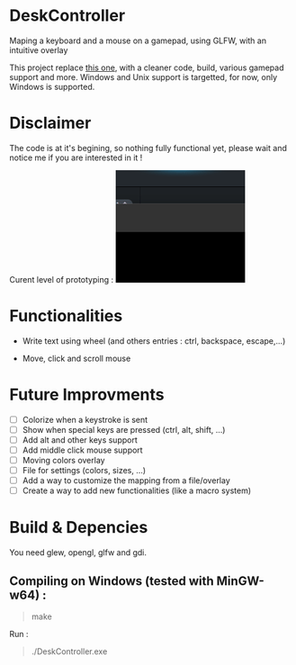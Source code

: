 # DeskController
Maping a keyboard and a mouse on a gamepad, using GLFW, with an intuitive overlay

This project replace [this one](https://github.com/4skl/GameControllerWindowsAdapter), with a cleaner code, build, various gamepad support and more.
Windows and Unix support is targetted, for now, only Windows is supported.

# Disclaimer
The code is at it's begining, so nothing fully functional yet, please wait and notice me if you are interested in it !

Curent level of prototyping : ![desk controller demo gif](https://github.com/4skl/DeskController/blob/main/devlog/WheelAndMouseDemo.gif?raw=true)

# Functionalities
- Write text using wheel (and others entries : ctrl, backspace, escape,...)

- Move, click and scroll mouse

# Future Improvments

- [ ] Colorize when a keystroke is sent
- [ ] Show when special keys are pressed (ctrl, alt, shift, ...)
- [ ] Add alt and other keys support
- [ ] Add middle click mouse support
- [ ] Moving colors overlay
- [ ] File for settings (colors, sizes, ...)
- [ ] Add a way to customize the mapping from a file/overlay
- [ ] Create a way to add new functionalities (like a macro system)

# Build & Depencies

You need glew, opengl, glfw and gdi.

## Compiling on Windows (tested with MinGW-w64) :
> make

Run :
> ./DeskController.exe
